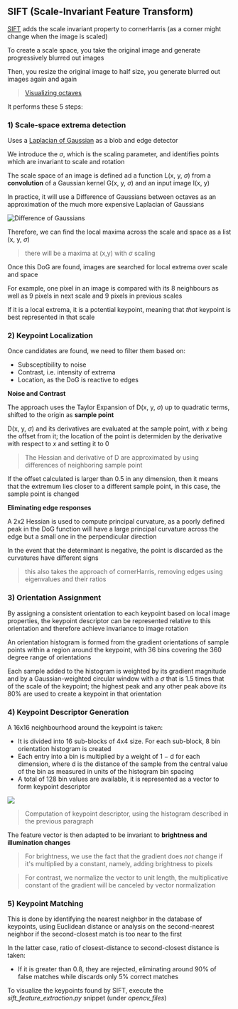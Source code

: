 ## SIFT (Scale-Invariant Feature Transform)

[SIFT](https://aishack.in/tutorials/sift-scale-invariant-feature-transform-introduction/) adds the scale invariant property to cornerHarris (as a corner might change when the image is scaled)

To create a scale space, you take the original image and generate progressively blurred out images

Then, you resize the original image to half size, you generate blurred out images again and again
> [Visualizing octaves](https://aishack.in/static/img/tut/sift-octaves.jpg)

It performs these 5 steps: 
### 1) Scale-space extrema detection 

Uses a [Laplacian of Gaussian](https://automaticaddison.com/how-the-laplacian-of-gaussian-filter-works/#:~:text=Laplacian%20of%20Gaussian%20is%20a,locate%20boundaries%2C%20and%20extract%20features.) as a blob and edge detector  

We introduce the $\sigma$, which is the scaling parameter, and identifies points which are invariant to scale and rotation

The scale space of an image is defined ad a function L(x, y, $\sigma$) from a **convolution** of a Gaussian kernel G(x, y, $\sigma$) and an input image I(x, y)

In practice, it will use a Difference of Gaussians between octaves as an approximation of the much more expensive Laplacian of Gaussians

![Difference of Gaussians](https://user-images.githubusercontent.com/45935623/233586232-e475b637-6295-4bc1-9e01-765d7fcab163.png)

Therefore, we can find the local maxima across the scale and space as a list (x, y, $\sigma$) 
> there will be a maxima at (x,y) with $\sigma$ scaling

Once this DoG are found, images are searched for local extrema over scale and space 

For example, one pixel in an image is compared with its 8 neighbours as well as 9 pixels in next scale and 9 pixels in previous scales 

If it is a local extrema, it is a potential keypoint, meaning that *that* keypoint is best represented in that scale

### 2) Keypoint Localization

Once candidates are found, we need to filter them based on:
* Subsceptibility to noise
* Contrast, i.e. intensity of extrema
* Location, as the DoG is reactive to edges

**Noise and Contrast**

The approach uses the Taylor Expansion of D(x, y, $\sigma$) up to quadratic terms, shifted to the origin as **sample point**

D(x, y, $\sigma$) and its derivatives are evaluated at the sample point, with *x* being the offset from it; the location of the point is determiden by the derivative with respect to *x* and setting it to 0
>The Hessian and derivative of D are approximated by using differences of neighboring sample point

If the offset calculated is larger than 0.5 in any dimension, then it means that the extremum lies closer to a different sample point, in this case, the sample point is changed

**Eliminating edge responses**

A 2x2 Hessian is used to compute principal curvature, as a poorly defined peak in the DoG function will have a large principal curvature across the edge but a small one in the perpendicular direction

In the event that the determinant is negative, the point is discarded as the curvatures have different signs
>this also takes the approach of cornerHarris, removing edges using eigenvalues and their ratios

### 3) Orientation Assignment

By assigning a consistent orientation to each keypoint based on local image properties, the keypoint descriptor can be represented relative to this orientation and therefore achieve invariance to image rotation

An orientation histogram is formed from the gradient orientations of sample points within a region around the keypoint, with 36 bins covering the 360 degree range of orientations
 
Each sample added to the histogram is weighted by its gradient magnitude and by a Gaussian-weighted circular window with a $\sigma$ that is 1.5 times that of the scale of the keypoint; the highest peak and any other peak above its 80% are used to create a keypoint in that orientation

### 4) Keypoint Descriptor Generation

A 16x16 neighbourhood around the keypoint is taken:
* It is divided into 16 sub-blocks of 4x4 size. For each sub-block, 8 bin orientation histogram is created
* Each entry into a bin is multiplied by a weight of 1 − d for each dimension, where d is the distance of the sample from the central value of the bin as measured in units of the histogram bin spacing
* A total of 128 bin values are available, it is represented as a vector to form keypoint descriptor

<img src="https://user-images.githubusercontent.com/45935623/233605123-a36d02ac-4ff9-4f4b-af15-84238bf6ae80.png">

> Computation of keypoint descriptor, using the histogram described in the previous paragraph

The feature vector is then adapted to be invariant to **brightness and illumination changes**

> For brightness, we use the fact that the gradient does *not* change if it's multiplied by a constant, namely, adding brightness to pixels

> For contrast, we normalize the vector to unit length, the multiplicative constant of the gradient will be canceled by vector normalization

### 5) Keypoint Matching

This is done by identifying the nearest neighbor in the database of keypoints, using Euclidean distance or analysis on the second-nearest neighbor if the second-closest match is too near to the first

In the latter case, ratio of closest-distance to second-closest distance is taken:
* If it is greater than 0.8, they are rejected, eliminating around 90% of false matches while discards only 5% correct matches

To visualize the keypoints found by SIFT, execute the *sift_feature_extraction.py* snippet (under *opencv_files*)